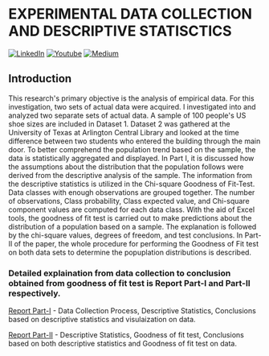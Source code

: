 # EXPERIMENTAL DATA COLLECTION AND DESCRIPTIVE STATISCTICS

[![LinkedIn](https://img.shields.io/badge/-LinkedIn-black.svg?style=flat-square&logo=linkedin&colorB=255)](https://www.linkedin.com/in/nelsonjoseph123/)
[![Youtube](https://img.shields.io/badge/-Youtube-black.svg?style=flat-square&logo=Youtube&colorB=900)](https://www.youtube.com/channel/UCj-j1k_3vC6F1rVgrEhDF7g)
[![Medium](https://img.shields.io/badge/-Medium-black.svg?style=flat-square&logo=Medium&colorB=000)](https://medium.com/me/stories/public)
## Introduction

This research's primary objective is the analysis of empirical data. For this investigation, two sets of actual data were acquired. I investigated into and analyzed two separate sets of actual data. A sample of 100 people's US shoe sizes are included in Dataset 1. Dataset 2 was gathered at the University of Texas at Arlington Central Library and looked at the time difference between two students who entered the building through the main door. To better comprehend the population trend based on the sample, the data is statistically aggregated and displayed. In Part I, it is discussed how the assumptions about the distribution that the population follows were derived from the descriptive analysis of the sample. The information from the descriptive statistics 
is utilized in the Chi-square Goodness of Fit-Test. Data classes with enough observations are 
grouped together. The number of observations, Class probability, Class expected value, and 
Chi-square component values are computed for each data class. With the aid of Excel tools, 
the goodness of fit test is carried out to make predictions about the distribution of a 
population based on a sample. The explanation is followed by the chi-square values, degrees 
of freedom, and test conclusions. In Part-II of the paper, the whole procedure for performing the Goodness of Fit test on both data sets to determine the popuplation distributions is described.

### Detailed explaination from data collection to conclusion obtained from goodness of fit test is Report Part-I and Part-II respectively.

[Report Part-I](https://github.com/nelson123-lab/EXPERIMENTAL-DATA-COLLECTION-AND-DESCRIPTIVE-STATISCTICS/blob/fb00e7f41e466da5f3549b70a3d7fb6c668d7773/EXPERIMENTAL%20DATA%20COLLECTION%20AND%20DESCRIPTIVE%20STATISCTICS%20PART%20-%20I.pdf) - Data Collection Process, Descriptive Statistics, Conclusions based on descriptive statistics and visulaization on data.

[Report Part-II](https://github.com/nelson123-lab/EXPERIMENTAL-DATA-COLLECTION-AND-DESCRIPTIVE-STATISCTICS/blob/fb00e7f41e466da5f3549b70a3d7fb6c668d7773/EXPERIMENTAL%20DATA%20COLLECTION%20AND%20DESCRIPTIVE%20STATISCTICS%20PART%20-%20II.pdf) - Descriptive Statistics, Goodness of fit test, Conclusions based on both descriptive statistics and Goodness of fit test on data.
